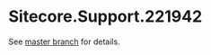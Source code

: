 # Sitecore.Support.221942

See [master branch](https://github.com/sitecoresupport/Sitecore.Support.221942) for details.